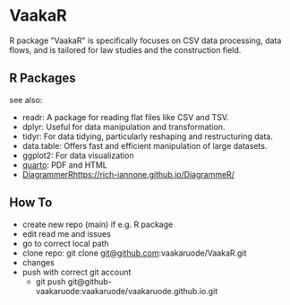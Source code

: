 # VaakaR
R package "VaakaR" is specifically focuses on CSV data processing, data flows, and is tailored for law studies and the construction field.


## R Packages

see also:

- readr: A package for reading flat files like CSV and TSV.
- dplyr: Useful for data manipulation and transformation.
- tidyr: For data tidying, particularly reshaping and restructuring data.
- data.table: Offers fast and efficient manipulation of large datasets.
- ggplot2: For data visualization
- [quarto](https://quarto.org/docs/computations/r.html): PDF and HTML
- [DiagrammerR](https://rich-iannone.github.io/DiagrammeR/)https://rich-iannone.github.io/DiagrammeR/

## How To

- create new repo (main) if e.g. R package
- edit read me and issues
- go to correct local path
- clone repo: git clone git@github.com:vaakaruode/VaakaR.git
- changes
- push with correct git account
  - git push git@github-vaakaruode:vaakaruode/vaakaruode.github.io.git
